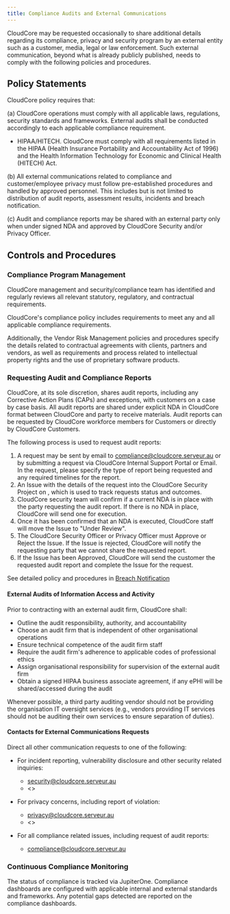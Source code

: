 ```yaml
---
title: Compliance Audits and External Communications
---
```


CloudCore may be requested occasionally to share additional details regarding its
compliance, privacy and security program by an external entity such as a
customer, media, legal or law enforcement.  Such external communication, beyond
what is already publicly published, needs to comply with the following policies
and procedures. 

## Policy Statements

CloudCore policy requires that:

(a) CloudCore operations must comply with all applicable laws,
regulations, security standards and frameworks. External audits shall be
conducted accordingly to each applicable compliance requirement.

  - HIPAA/HITECH. CloudCore must comply with all requirements listed
    in the HIPAA (Health Insurance Portability and Accountability Act of 1996)
    and the Health Information Technology for Economic and Clinical Health
    (HITECH) Act.


(b) All external communications related to compliance and customer/employee
privacy must follow pre-established procedures and handled by approved
personnel. This includes but is not limited to distribution of audit reports,
assessment results, incidents and breach notification.

(c) Audit and compliance reports may be shared with an external party only when
under signed NDA and approved by CloudCore Security and/or Privacy Officer.



## Controls and Procedures


### Compliance Program Management

CloudCore management and security/compliance team has identified and
regularly reviews all relevant statutory, regulatory, and contractual
requirements.

CloudCore's compliance policy includes requirements to meet any and
all applicable compliance requirements.

Additionally, the Vendor Risk Management policies and procedures specify the
details related to contractual agreements with clients, partners and vendors,
as well as requirements and process related to intellectual property rights and
the use of proprietary software products.

### Requesting Audit and Compliance Reports

CloudCore, at its sole discretion, shares audit reports, including
any Corrective Action Plans (CAPs) and exceptions, with customers on a case by case
basis. All audit reports are shared under explicit NDA in CloudCore format
between CloudCore and party to receive materials. Audit reports can be requested
by CloudCore workforce members for Customers or directly by CloudCore Customers.

The following process is used to request audit reports:

1. A request may be sent by email to
   [compliance@cloudcore.serveur.au](mailto:compliance@cloudcore.serveur.au)
   or by submitting a request via CloudCore Internal Support Portal
   or Email. In the request, please specify the type of report being requested
   and any required timelines for the report.
2. An Issue with the details of the request into the CloudCore Security Project
   on , which is used to track requests status and outcomes.
3. CloudCore security team will confirm if a current NDA is in place with the
   party requesting the audit report. If there is no NDA in place, CloudCore will
   send one for execution.
4. Once it has been confirmed that an NDA is executed, CloudCore staff will move
   the  Issue to "Under Review".
5. The CloudCore Security Officer or Privacy Officer must Approve or Reject the
   Issue. If the Issue is rejected, CloudCore will notify the requesting party
   that we cannot share the requested report.
4. If the Issue has been Approved, CloudCore will send the customer the requested
   audit report and complete the  Issue for the request.

See detailed policy and procedures in [Breach Notification](breach.md)

#### External Audits of Information Access and Activity

Prior to contracting with an external audit firm, CloudCore shall:

* Outline the audit responsibility, authority, and accountability
* Choose an audit firm that is independent of other organisational operations
* Ensure technical competence of the audit firm staff
* Require the audit firm's adherence to applicable codes of professional ethics
* Assign organisational responsibility for supervision of the external audit
  firm
* Obtain a signed HIPAA business associate agreement, if any ePHI will be shared/accessed during the audit

Whenever possible, a third party auditing vendor should not be providing the
organisation IT oversight services (e.g., vendors providing IT services should
not be auditing their own services to ensure separation of duties).

#### Contacts for External Communications Requests

Direct all other communication requests to one of the following:

* For incident reporting, vulnerability disclosure and other security related
  inquiries:
    - [security@cloudcore.serveur.au](mailto:security@cloudcore.serveur.au)
    - <>

* For privacy concerns, including report of violation:
    - [privacy@cloudcore.serveur.au](mailto:privacy@cloudcore.serveur.au)
    - <>

* For all compliance related issues, including request of audit reports:
    - [compliance@cloudcore.serveur.au](mailto:compliance@cloudcore.serveur.au)


### Continuous Compliance Monitoring

The status of compliance is tracked via JupiterOne. Compliance dashboards are
configured with applicable internal and external standards and frameworks. Any
potential gaps detected are reported on the compliance dashboards.

